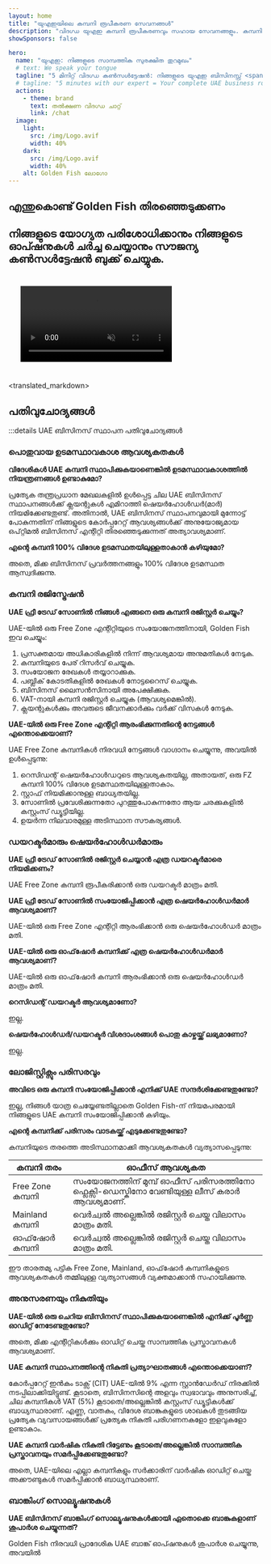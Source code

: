 ```yaml
---
layout: home
title: "യുഎഇയിലെ കമ്പനി രൂപീകരണ സേവനങ്ങൾ"
description: "വിദഗ്ധ യുഎഇ കമ്പനി രൂപീകരണവും സഹായ സേവനങ്ങളും. കമ്പനി സ്ഥാപനം, ബാങ്കിംഗ്, നികുതി, നിയമപരവും വിസ പരിഹാരങ്ങളും. അനുമതിക്ക് ശേഷം മാത്രം പണം നൽകുക."
showSponsors: false

hero:
  name: "യുഎഇ: നിങ്ങളുടെ സാമ്പത്തിക സുരക്ഷിത തുറമുഖം"
  # text: We speak your tongue
  tagline: "5 മിനിറ്റ് വിദഗ്ധ കൺസൾട്ടേഷൻ: നിങ്ങളുടെ യുഎഇ ബിസിനസ്സ് <span class='hl'>അപകടരഹിതമായി</span> എങ്ങനെ സ്ഥാപിക്കാമെന്ന് കണ്ടെത്തുക"
  # tagline: "5 minutes with our expert = Your complete UAE business roadmap"
  actions:
    - theme: brand
      text: തൽക്ഷണ വിദഗ്ധ ചാറ്റ്
      link: /chat
  image:
    light:
      src: /img/Logo.avif
      width: 40%
    dark:
      src: /img/Logo.avif
      width: 40%
    alt: Golden Fish ലോഗോ
---
```


<FeatureBlock :card="{
  title: 'കമ്പനി സ്ഥാപന ഗൈഡ്',
  details: '**Free Zone, offshore, Mainland, branch** എന്നിവയിൽ കമ്പനികൾ സ്ഥാപിക്കുന്നതിനുള്ള സമ്പൂർണ്ണ ഗൈഡ്. \n\n* Free Zone-കളിലും Mainland-ലും 100% വിദേശ ഉടമസ്ഥത ലഭ്യം\n* കുറഞ്ഞ നികുതി നിരക്കുകൾ - വെറും 9% കോർപ്പറേറ്റ് നികുതി\n* കറൻസി നിയന്ത്രണങ്ങളില്ല - എളുപ്പമുള്ള മൂലധന തിരിച്ചയക്കൽ\n\n[കൂടുതൽ അറിയുക](/uae-business/offer/company-registration/)',
  link: '/uae-business/offer/company-registration/',
  src: {
    light: '/img/iStock-2051326997.avif',
    dark: '/img/iStock-1448478309.jpg',
    width: '100%'
  },
  inversion: false
}" />

<FeatureBlock :card="{
  title: 'ബാങ്കിംഗ് പരിഹാരങ്ങൾ',
  details: 'യുഎഇയുടെ വിശ്വസ്ത ബാങ്കുകളിൽ ബിസിനസ്സ് അല്ലെങ്കിൽ വ്യക്തിഗത ബാങ്ക് അക്കൗണ്ടുകൾ എളുപ്പത്തിൽ തുറക്കുക. \n\n* സർക്കാർ അനുമതികൾക്കായി എൻഡ്-ടു-എൻഡ് PRO സേവനങ്ങൾ\n* സമ്പൂർണ്ണ ബാങ്കിംഗ് പാക്കേജ് സെറ്റപ്പ്\n* **96% വിജയ നിരക്ക്**\n\n[കൂടുതൽ അറിയുക](/uae-business/offer/banking/)',
  link: '/uae-business/offer/banking/',
  src: {
    light: '/img/iStock-2153786564.avif',
    dark: '/img/iStock-2166793628.avif',
    width: '100%'
  },
  inversion: true
}" />

<FeatureBlock :card="{
  title: 'Golden Visa & റെസിഡൻസി',
  details: 'തടസ്സമില്ലാത്ത അപേക്ഷാ പ്രക്രിയയിലൂടെ ദീർഘകാല റെസിഡൻസിക്കായി യുഎഇ **Golden Visa** നേടുക. \n\n* **ഓരോ 6 മാസത്തിലും യുഎഇയിൽ പ്രവേശിക്കേണ്ട ആവശ്യമില്ല**\n* യോഗ്യതാ വ്യവസ്ഥകൾ നിലനിർത്തുമ്പോൾ പുതുക്കാനുള്ള ഓപ്ഷനോടെ 10 വർഷത്തെ സാധുത\n* 92% വിജയ നിരക്ക്\n\n[കൂടുതൽ അറിയുക](/uae-business/offer/golden-visa/)',
  link: '/uae-business/offer/golden-visa/',
  src: {
    light: '/img/iStock-1312241253.avif',
    dark: '/img/ILONMASKID.webp',
    width: '100%'
  },
  inversion: false
}" />

<FeatureCards :features="[
  {
    title: 'കംപ്ലയൻസ് സേവനങ്ങൾ',
    details: 'ESR റിപ്പോർട്ടുകളും UBO ഫയലിംഗുകളും ഉൾപ്പെടെ സങ്കീർണ്ണമായ യുഎഇ നിയന്ത്രണ ആവശ്യകതകളിലൂടെ ഞങ്ങളുടെ വിദഗ്ധർ നിങ്ങളെ നയിക്കുന്നു.',
    items: [],
    linkText: 'കൂടുതൽ അറിയുക',
    link: '/uae-business/company-registration/Protect-Your-Business',
    icon: {
      light: '/img/iStock-1299393716.avif',
      dark: '/img/iStock-2149731304.avif',
      alt: 'കംപ്ലയൻസ് സേവനങ്ങൾ'
    }
  },
  {
    title: 'കോർപ്പറേറ്റ് നികുതിയും VAT-ഉം',
    details: 'ഫെഡറൽ ടാക്സ് അതോറിറ്റി (FTA) യുമായുള്ള കോർപ്പറേറ്റ് നികുതിയും VAT ബാധ്യതകളും പാലിക്കുന്നത് ഉറപ്പാക്കുന്ന വിദഗ്ധ ഉപദേശം.',
    items: [],
    linkText: 'കൂടുതൽ അറിയുക',
    link: '/uae-business/company-registration/accounting-legal',
    icon: {
      light: '/img/iStock-1018285934.avif',
      dark: '/img/iStock-584576538.avif',
      alt: 'നികുതി സേവനങ്ങൾ'
    }
  },
  {
    title: 'നിയമ സേവനങ്ങൾ',
    details: 'M&A-കൾ, കോർപ്പറേറ്റ് പുനർഘടന, ധനസഹായം, തർക്ക പരിഹാരം എന്നിവയെ സംബന്ധിച്ച യുഎഇയുടെ നിയമങ്ങളെക്കുറിച്ച് നിയമ ടീം ഉപദേശിക്കുന്നു.',
    items: [],
    linkText: 'കൂടുതൽ അറിയുക',
    link: '/uae-business/company-registration/Protect-Your-Business',
    icon: {
      light: '/img/iStock-650045508.avif',
      dark: '/img/iStock-1498627598.avif',
      alt: 'നിയമ സേവനങ്ങൾ'
    }
  },
  {
    title: 'അക്കൗണ്ടിംഗും പേറോളും',
    details: 'ഞങ്ങളുടെ അക്കൗണ്ടന്റുമാർ ധനകാര്യങ്ങൾ കൈകാര്യം ചെയ്യുന്നു, ബുക്ക് കീപ്പിംഗ്, അനുരഞ്ജനം, പേറോൾ, ഓഡിറ്റ് സപ്പോർട്ട് എന്നിവ നൽകുന്നു, നിയമന ചെലവുകൾ ലാഭിക്കുന്നു.',
    items: [],
    linkText: 'കൂടുതൽ അറിയുക',
    link: '/resources/contacts',
    icon: {
      light: '/img/iStock-1022793868.avif',
      dark: '/img/iStock-1320130292.jpg',
      alt: 'അക്കൗണ്ടിംഗ് സേവനങ്ങൾ'
    }
  },
]" />

## എന്തുകൊണ്ട് Golden Fish തിരഞ്ഞെടുക്കണം

<BenefitsList :features="[
  {
    icon: '🏢',
    title: 'പ്രാദേശിക UAE വൈദഗ്ധ്യം',
    text: 'ദുബായിലെ സമർപ്പിത സ്പെഷ്യലിസ്റ്റുകൾ പ്രക്രിയയുടെ ഓരോ ഘട്ടത്തിലും വിദഗ്ധ മാർഗ്ഗദർശനം നൽകുന്നു.'
  },
  {
    icon: '📊',
    title: 'തെളിയിക്കപ്പെട്ട വിജയ നിരക്ക്',
    text: 'ഞങ്ങളുടെ പ്രീമിയം പ്രോസസിംഗിലൂടെ നൂറുകണക്കിന് വിസകൾ, ബാങ്ക് അക്കൗണ്ടുകൾ, കമ്പനി രജിസ്ട്രേഷനുകൾ എന്നിവയുമായി 90% ത്തിലധികം അംഗീകാര നിരക്ക്.'
  },
  {
    icon: '💸',
    title: '**വിജയാധിഷ്ഠിത ഫീസ്**',
    text: '[അംഗീകാരത്തിന് ശേഷം മാത്രം പണമടയ്ക്കുക](/uae-business/benefits/success-based-fees). മറഞ്ഞിരിക്കുന്ന ചെലവുകളില്ലാതെ പൂർണ്ണ സുതാര്യത.'
  },
]" />

## നിങ്ങളുടെ യോഗ്യത പരിശോധിക്കാനും നിങ്ങളുടെ ഓപ്ഷനുകൾ ചർച്ച ചെയ്യാനും സൗജന്യ കൺസൾട്ടേഷൻ ബുക്ക് ചെയ്യുക.

<video autoplay muted playsinline style="padding: 24px">
  <source src="/img/iStock-2185906461.mp4" type="video/mp4">
</video>

<ContactForm buttonText="ഒരു വിദഗ്ധനുമായി സംസാരിക്കുക" />

<translated_markdown>

## പതിവുചോദ്യങ്ങൾ

:::details UAE ബിസിനസ് സ്ഥാപന പതിവുചോദ്യങ്ങൾ

### പൊതുവായ ഉടമസ്ഥാവകാശ ആവശ്യകതകൾ

**വിദേശികൾ UAE കമ്പനി സ്ഥാപിക്കുകയാണെങ്കിൽ ഉടമസ്ഥാവകാശത്തിൽ നിയന്ത്രണങ്ങൾ ഉണ്ടാകുമോ?**

പ്രത്യേക തന്ത്രപ്രധാന മേഖലകളിൽ ഉൾപ്പെട്ട ചില UAE ബിസിനസ് സ്ഥാപനങ്ങൾക്ക് ക്ലയന്റുകൾ എമിറാത്തി ഷെയർഹോൾഡർ(മാർ) നിയമിക്കേണ്ടതുണ്ട്. അതിനാൽ, UAE ബിസിനസ് സ്ഥാപനവുമായി മുന്നോട്ട് പോകുന്നതിന് നിങ്ങളുടെ കോർപ്പറേറ്റ് ആവശ്യങ്ങൾക്ക് അനുയോജ്യമായ ഒപ്റ്റിമൽ ബിസിനസ് എന്റിറ്റി തിരഞ്ഞെടുക്കുന്നത് അത്യാവശ്യമാണ്.

**എന്റെ കമ്പനി 100% വിദേശ ഉടമസ്ഥതയിലുള്ളതാകാൻ കഴിയുമോ?**

അതെ, മിക്ക ബിസിനസ് പ്രവർത്തനങ്ങളും 100% വിദേശ ഉടമസ്ഥത ആസ്വദിക്കുന്നു.

### കമ്പനി രജിസ്ട്രേഷൻ

**UAE ഫ്രീ ട്രേഡ് സോണിൽ നിങ്ങൾ എങ്ങനെ ഒരു കമ്പനി രജിസ്റ്റർ ചെയ്യും?**

UAE-യിൽ ഒരു Free Zone എന്റിറ്റിയുടെ സംയോജനത്തിനായി, Golden Fish ഇവ ചെയ്യും:

1. പ്രസക്തമായ അധികാരികളിൽ നിന്ന് ആവശ്യമായ അനുമതികൾ നേടുക.
2. കമ്പനിയുടെ പേര് റിസർവ് ചെയ്യുക.
3. സംയോജന രേഖകൾ തയ്യാറാക്കുക.
4. പബ്ലിക് കോടതികളിൽ രേഖകൾ നോട്ടറൈസ് ചെയ്യുക.
5. ബിസിനസ് ലൈസൻസിനായി അപേക്ഷിക്കുക.
6. VAT-നായി കമ്പനി രജിസ്റ്റർ ചെയ്യുക (ആവശ്യമെങ്കിൽ).
7. ക്ലയന്റുകൾക്കും അവരുടെ ജീവനക്കാർക്കും വർക്ക് വിസകൾ നേടുക.

**UAE-യിൽ ഒരു Free Zone എന്റിറ്റി ആരംഭിക്കുന്നതിന്റെ നേട്ടങ്ങൾ എന്തൊക്കെയാണ്?**

UAE Free Zone കമ്പനികൾ നിരവധി നേട്ടങ്ങൾ വാഗ്ദാനം ചെയ്യുന്നു, അവയിൽ ഉൾപ്പെടുന്നു:

1. റെസിഡന്റ് ഷെയർഹോൾഡറുടെ ആവശ്യകതയില്ല, അതായത്, ഒരു FZ കമ്പനി 100% വിദേശ ഉടമസ്ഥതയിലുള്ളതാകാം.
2. സ്റ്റാഫ് നിയമിക്കാനുള്ള ബാധ്യതയില്ല.
3. സോണിൽ പ്രവേശിക്കുന്നതോ പുറത്തുപോകുന്നതോ ആയ ചരക്കുകളിൽ കസ്റ്റംസ് ഡ്യൂട്ടിയില്ല.
4. ഉയർന്ന നിലവാരമുള്ള അടിസ്ഥാന സൗകര്യങ്ങൾ.

### ഡയറക്ടർമാരും ഷെയർഹോൾഡർമാരും

**UAE ഫ്രീ ട്രേഡ് സോണിൽ രജിസ്റ്റർ ചെയ്യാൻ എത്ര ഡയറക്ടർമാരെ നിയമിക്കണം?**

UAE Free Zone കമ്പനി രൂപീകരിക്കാൻ ഒരു ഡയറക്ടർ മാത്രം മതി.

**UAE ഫ്രീ ട്രേഡ് സോണിൽ സംയോജിപ്പിക്കാൻ എത്ര ഷെയർഹോൾഡർമാർ ആവശ്യമാണ്?**

UAE-യിൽ ഒരു Free Zone എന്റിറ്റി ആരംഭിക്കാൻ ഒരു ഷെയർഹോൾഡർ മാത്രം മതി.

**UAE-യിൽ ഒരു ഓഫ്‌ഷോർ കമ്പനിക്ക് എത്ര ഷെയർഹോൾഡർമാർ ആവശ്യമാണ്?**

UAE-യിൽ ഒരു ഓഫ്‌ഷോർ കമ്പനി ആരംഭിക്കാൻ ഒരു ഷെയർഹോൾഡർ മാത്രം മതി.

**റെസിഡന്റ് ഡയറക്ടർ ആവശ്യമാണോ?**

ഇല്ല.

**ഷെയർഹോൾഡർ/ഡയറക്ടർ വിശദാംശങ്ങൾ പൊതു കാഴ്ചയ്ക്ക് ലഭ്യമാണോ?**

ഇല്ല.

### ലോജിസ്റ്റിക്സും പരിസരവും

**അവിടെ ഒരു കമ്പനി സംയോജിപ്പിക്കാൻ എനിക്ക് UAE സന്ദർശിക്കേണ്ടതുണ്ടോ?**

ഇല്ല, നിങ്ങൾ യാത്ര ചെയ്യേണ്ടതില്ലാതെ Golden Fish-ന് നിയമപരമായി നിങ്ങളുടെ UAE കമ്പനി സംയോജിപ്പിക്കാൻ കഴിയും.

**എന്റെ കമ്പനിക്ക് പരിസരം വാടകയ്ക്ക് എടുക്കേണ്ടതുണ്ടോ?**

കമ്പനിയുടെ തരത്തെ അടിസ്ഥാനമാക്കി ആവശ്യകതകൾ വ്യത്യാസപ്പെടുന്നു:

| കമ്പനി തരം       | ഓഫീസ് ആവശ്യകത                                                                            |
| ---------------- | ---------------------------------------------------------------------------------------- |
| Free Zone കമ്പനി | സംയോജനത്തിന് മുമ്പ് ഓഫീസ് പരിസരത്തിനോ ഫ്ലെക്സി-ഡെസ്കിനോ വേണ്ടിയുള്ള ലീസ് കരാർ ആവശ്യമാണ്. |
| Mainland കമ്പനി  | വെർച്വൽ അല്ലെങ്കിൽ രജിസ്റ്റർ ചെയ്ത വിലാസം മാത്രം മതി.                                    |
| ഓഫ്‌ഷോർ കമ്പനി   | വെർച്വൽ അല്ലെങ്കിൽ രജിസ്റ്റർ ചെയ്ത വിലാസം മാത്രം മതി.                                    |

ഈ താരതമ്യ പട്ടിക Free Zone, Mainland, ഓഫ്‌ഷോർ കമ്പനികളുടെ ആവശ്യകതകൾ തമ്മിലുള്ള വ്യത്യാസങ്ങൾ വ്യക്തമാക്കാൻ സഹായിക്കുന്നു.

### അനുസരണയും നികുതിയും

**UAE-യിൽ ഒരു ചെറിയ ബിസിനസ് സ്ഥാപിക്കുകയാണെങ്കിൽ എനിക്ക് പൂർണ്ണ ഓഡിറ്റ് നേടേണ്ടതുണ്ടോ?**

അതെ, മിക്ക എന്റിറ്റികൾക്കും ഓഡിറ്റ് ചെയ്ത സാമ്പത്തിക പ്രസ്താവനകൾ ആവശ്യമാണ്.

**UAE കമ്പനി സ്ഥാപനത്തിന്റെ നികുതി പ്രത്യാഘാതങ്ങൾ എന്തൊക്കെയാണ്?**

കോർപ്പറേറ്റ് ഇൻകം ടാക്സ് (CIT) UAE-യിൽ 9% എന്ന സ്റ്റാൻഡേർഡ് നിരക്കിൽ നടപ്പിലാക്കിയിട്ടുണ്ട്. കൂടാതെ, ബിസിനസിന്റെ അളവും സ്വഭാവവും അനുസരിച്ച്, ചില കമ്പനികൾ VAT (5%) കൂടാതെ/അല്ലെങ്കിൽ കസ്റ്റംസ് ഡ്യൂട്ടികൾക്ക് ബാധ്യസ്ഥരാണ്. എണ്ണ, വാതകം, വിദേശ ബാങ്കുകളുടെ ശാഖകൾ തുടങ്ങിയ പ്രത്യേക വ്യവസായങ്ങൾക്ക് പ്രത്യേക നികുതി പരിഗണനകളോ ഇളവുകളോ ഉണ്ടാകാം.

**UAE കമ്പനി വാർഷിക നികുതി റിട്ടേണും കൂടാതെ/അല്ലെങ്കിൽ സാമ്പത്തിക പ്രസ്താവനയും സമർപ്പിക്കേണ്ടതുണ്ടോ?**

അതെ, UAE-യിലെ എല്ലാ കമ്പനികളും സർക്കാരിന് വാർഷിക ഓഡിറ്റ് ചെയ്ത അക്കൗണ്ടുകൾ സമർപ്പിക്കാൻ ബാധ്യസ്ഥരാണ്.

### ബാങ്കിംഗ് സൊല്യൂഷനുകൾ

**UAE ബിസിനസ് ബാങ്കിംഗ് സൊല്യൂഷനുകൾക്കായി ഏതൊക്കെ ബാങ്കുകളാണ് ശുപാർശ ചെയ്യുന്നത്?**

Golden Fish നിരവധി പ്രാദേശിക UAE ബാങ്ക് ഓപ്ഷനുകൾ ശുപാർശ ചെയ്യുന്നു, അവയിൽ
